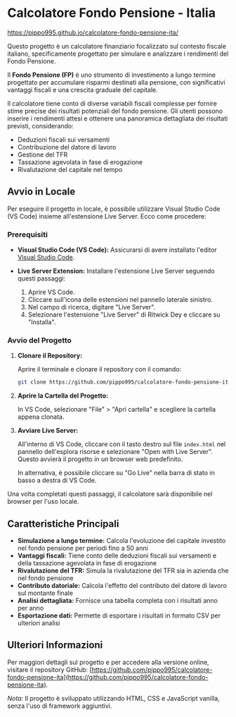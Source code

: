 # Calcolatore Fondo Pensione - Italia

https://pippo995.github.io/calcolatore-fondo-pensione-ita/

Questo progetto è un calcolatore finanziario focalizzato sul contesto fiscale italiano, specificamente progettato per simulare e analizzare i rendimenti del Fondo Pensione.

Il **Fondo Pensione (FP)** è uno strumento di investimento a lungo termine progettato per accumulare risparmi destinati alla pensione, con significativi vantaggi fiscali e una crescita graduale del capitale.

Il calcolatore tiene conto di diverse variabili fiscali complesse per fornire stime precise dei risultati potenziali del fondo pensione. Gli utenti possono inserire i rendimenti attesi e ottenere una panoramica dettagliata dei risultati previsti, considerando:

- Deduzioni fiscali sui versamenti
- Contribuzione del datore di lavoro
- Gestione del TFR
- Tassazione agevolata in fase di erogazione
- Rivalutazione del capitale nel tempo

## Avvio in Locale

Per eseguire il progetto in locale, è possibile utilizzare Visual Studio Code (VS Code) insieme all'estensione Live Server. Ecco come procedere:

### Prerequisiti

- **Visual Studio Code (VS Code):** Assicurarsi di avere installato l'editor [Visual Studio Code](https://code.visualstudio.com/).
- **Live Server Extension:** Installare l'estensione Live Server seguendo questi passaggi:

  1. Aprire VS Code.
  2. Cliccare sull'icona delle estensioni nel pannello laterale sinistro.
  3. Nel campo di ricerca, digitare "Live Server".
  4. Selezionare l'estensione "Live Server" di Ritwick Dey e cliccare su "Installa".

### Avvio del Progetto

1. **Clonare il Repository:**

   Aprire il terminale e clonare il repository con il comando:

   ```bash
   git clone https://github.com/pippo995/calcolatore-fondo-pensione-ita.git
   ```

2. **Aprire la Cartella del Progetto:**

   In VS Code, selezionare "File" > "Apri cartella" e scegliere la cartella appena clonata.

3. **Avviare Live Server:**

   All'interno di VS Code, cliccare con il tasto destro sul file `index.html` nel pannello dell'esplora risorse e selezionare "Open with Live Server". Questo avvierà il progetto in un browser web predefinito.

   In alternativa, è possibile cliccare su "Go Live" nella barra di stato in basso a destra di VS Code.

Una volta completati questi passaggi, il calcolatore sarà disponibile nel browser per l'uso locale.

## Caratteristiche Principali

- **Simulazione a lungo termine:** Calcola l'evoluzione del capitale investito nel fondo pensione per periodi fino a 50 anni
- **Vantaggi fiscali:** Tiene conto delle deduzioni fiscali sui versamenti e della tassazione agevolata in fase di erogazione
- **Rivalutazione del TFR:** Simula la rivalutazione del TFR sia in azienda che nel fondo pensione
- **Contributo datoriale:** Calcola l'effetto del contributo del datore di lavoro sul montante finale
- **Analisi dettagliata:** Fornisce una tabella completa con i risultati anno per anno
- **Esportazione dati:** Permette di esportare i risultati in formato CSV per ulteriori analisi

## Ulteriori Informazioni

Per maggiori dettagli sul progetto e per accedere alla versione online, visitare il repository GitHub: [https://github.com/pippo995/calcolatore-fondo-pensione-ita](https://github.com/pippo995/calcolatore-fondo-pensione-ita).

*Nota:* Il progetto è sviluppato utilizzando HTML, CSS e JavaScript vanilla, senza l'uso di framework aggiuntivi.